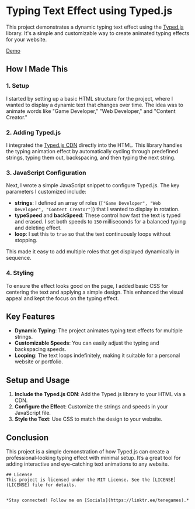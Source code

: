 # Typing Text Effect using Typed.js

This project demonstrates a dynamic typing text effect using the [Typed.js](https://github.com/mattboldt/typed.js) library. It's a simple and customizable way to create animated typing effects for your website.

[Demo](https://teneplays.github.io/Typing-Text-Effect-using-Typed.js)

## How I Made This

### 1. Setup

I started by setting up a basic HTML structure for the project, where I wanted to display a dynamic text that changes over time. The idea was to animate words like "Game Developer," "Web Developer," and "Content Creator."

### 2. Adding Typed.js

I integrated the [Typed.js CDN](https://unpkg.com/typed.js@2.1.0/dist/typed.umd.js) directly into the HTML. This library handles the typing animation effect by automatically cycling through predefined strings, typing them out, backspacing, and then typing the next string.

### 3. JavaScript Configuration

Next, I wrote a simple JavaScript snippet to configure Typed.js. The key parameters I customized include:

- **strings**: I defined an array of roles (`["Game Developer", "Web Developer", "Content Creator"]`) that I wanted to display in rotation.
- **typeSpeed** and **backSpeed**: These control how fast the text is typed and erased. I set both speeds to `150` milliseconds for a balanced typing and deleting effect.
- **loop**: I set this to `true` so that the text continuously loops without stopping.

This made it easy to add multiple roles that get displayed dynamically in sequence.

### 4. Styling

To ensure the effect looks good on the page, I added basic CSS for centering the text and applying a simple design. This enhanced the visual appeal and kept the focus on the typing effect.

## Key Features

- **Dynamic Typing**: The project animates typing text effects for multiple strings.
- **Customizable Speeds**: You can easily adjust the typing and backspacing speeds.
- **Looping**: The text loops indefinitely, making it suitable for a personal website or portfolio.

## Setup and Usage

1. **Include the Typed.js CDN**: Add the Typed.js library to your HTML via a CDN.
2. **Configure the Effect**: Customize the strings and speeds in your JavaScript file.
3. **Style the Text**: Use CSS to match the design to your website.

## Conclusion

This project is a simple demonstration of how Typed.js can create a professional-looking typing effect with minimal setup. It’s a great tool for adding interactive and eye-catching text animations to any website.

```
## License
This project is licensed under the MIT License. See the [LICENSE](LICENSE) file for details.


*Stay connected! Follow me on [Socials](https://linktr.ee/tenegames).*